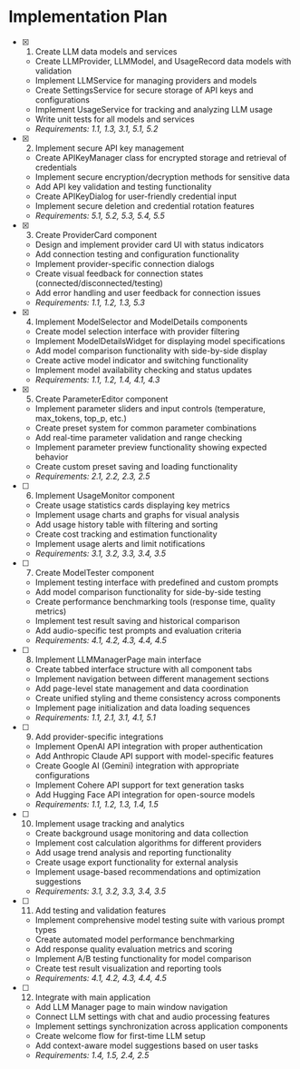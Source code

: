 # Implementation Plan

- [x] 1. Create LLM data models and services





  - Create LLMProvider, LLMModel, and UsageRecord data models with validation
  - Implement LLMService for managing providers and models
  - Create SettingsService for secure storage of API keys and configurations
  - Implement UsageService for tracking and analyzing LLM usage
  - Write unit tests for all models and services
  - _Requirements: 1.1, 1.3, 3.1, 5.1, 5.2_

- [x] 2. Implement secure API key management



  - Create APIKeyManager class for encrypted storage and retrieval of credentials
  - Implement secure encryption/decryption methods for sensitive data
  - Add API key validation and testing functionality
  - Create APIKeyDialog for user-friendly credential input
  - Implement secure deletion and credential rotation features
  - _Requirements: 5.1, 5.2, 5.3, 5.4, 5.5_

- [x] 3. Create ProviderCard component





  - Design and implement provider card UI with status indicators
  - Add connection testing and configuration functionality
  - Implement provider-specific connection dialogs
  - Create visual feedback for connection states (connected/disconnected/testing)
  - Add error handling and user feedback for connection issues
  - _Requirements: 1.1, 1.2, 1.3, 5.3_

- [x] 4. Implement ModelSelector and ModelDetails components

  - Create model selection interface with provider filtering
  - Implement ModelDetailsWidget for displaying model specifications
  - Add model comparison functionality with side-by-side display
  - Create active model indicator and switching functionality
  - Implement model availability checking and status updates
  - _Requirements: 1.1, 1.2, 1.4, 4.1, 4.3_

- [x] 5. Create ParameterEditor component





  - Implement parameter sliders and input controls (temperature, max_tokens, top_p, etc.)
  - Create preset system for common parameter combinations
  - Add real-time parameter validation and range checking
  - Implement parameter preview functionality showing expected behavior
  - Create custom preset saving and loading functionality
  - _Requirements: 2.1, 2.2, 2.3, 2.5_

- [ ] 6. Implement UsageMonitor component
  - Create usage statistics cards displaying key metrics
  - Implement usage charts and graphs for visual analysis
  - Add usage history table with filtering and sorting
  - Create cost tracking and estimation functionality
  - Implement usage alerts and limit notifications
  - _Requirements: 3.1, 3.2, 3.3, 3.4, 3.5_

- [ ] 7. Create ModelTester component
  - Implement testing interface with predefined and custom prompts
  - Add model comparison functionality for side-by-side testing
  - Create performance benchmarking tools (response time, quality metrics)
  - Implement test result saving and historical comparison
  - Add audio-specific test prompts and evaluation criteria
  - _Requirements: 4.1, 4.2, 4.3, 4.4, 4.5_

- [ ] 8. Implement LLMManagerPage main interface
  - Create tabbed interface structure with all component tabs
  - Implement navigation between different management sections
  - Add page-level state management and data coordination
  - Create unified styling and theme consistency across components
  - Implement page initialization and data loading sequences
  - _Requirements: 1.1, 2.1, 3.1, 4.1, 5.1_

- [ ] 9. Add provider-specific integrations
  - Implement OpenAI API integration with proper authentication
  - Add Anthropic Claude API support with model-specific features
  - Create Google AI (Gemini) integration with appropriate configurations
  - Implement Cohere API support for text generation tasks
  - Add Hugging Face API integration for open-source models
  - _Requirements: 1.1, 1.2, 1.3, 1.4, 1.5_

- [ ] 10. Implement usage tracking and analytics
  - Create background usage monitoring and data collection
  - Implement cost calculation algorithms for different providers
  - Add usage trend analysis and reporting functionality
  - Create usage export functionality for external analysis
  - Implement usage-based recommendations and optimization suggestions
  - _Requirements: 3.1, 3.2, 3.3, 3.4, 3.5_

- [ ] 11. Add testing and validation features
  - Implement comprehensive model testing suite with various prompt types
  - Create automated model performance benchmarking
  - Add response quality evaluation metrics and scoring
  - Implement A/B testing functionality for model comparison
  - Create test result visualization and reporting tools
  - _Requirements: 4.1, 4.2, 4.3, 4.4, 4.5_

- [ ] 12. Integrate with main application
  - Add LLM Manager page to main window navigation
  - Connect LLM settings with chat and audio processing features
  - Implement settings synchronization across application components
  - Create welcome flow for first-time LLM setup
  - Add context-aware model suggestions based on user tasks
  - _Requirements: 1.4, 1.5, 2.4, 2.5_